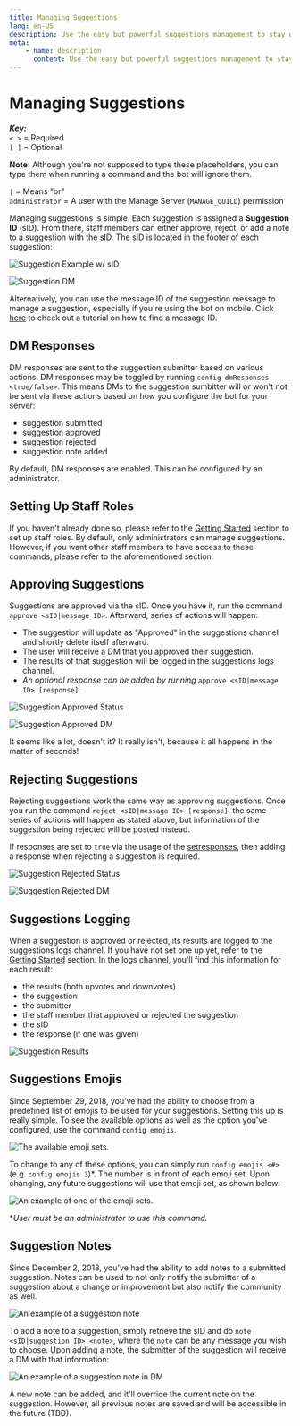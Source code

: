 ```yaml
---
title: Managing Suggestions
lang: en-US
description: Use the easy but powerful suggestions management to stay organized in your Discord.
meta:
    - name: description
      content: Use the easy but powerful suggestions management to stay organized in your Discord.
---
```


# Managing Suggestions

_**Key:**_  
`< >` = Required  
`[ ]` = Optional  

**Note:** Although you're not supposed to type these placeholders, you can type them when running a command and the bot will ignore them.

`|` = Means "or"  
`administrator` = A user with the Manage Server (`MANAGE_GUILD`) permission

Managing suggestions is simple. Each suggestion is assigned a **Suggestion ID** \(sID\). From there, staff members can either approve, reject, or add a note to a suggestion with the sID. The sID is located in the footer of each suggestion: 

![Suggestion Example w/ sID](/images/managing-suggestions-1.png)

![Suggestion DM](/images/managing-suggestions-2.png)

Alternatively, you can use the message ID of the suggestion message to manage a suggestion, especially if you're using the bot on mobile. Click [here](https://support.discord.com/hc/en-us/articles/206346498-Where-can-I-find-my-User-Server-Message-ID-) to check out a tutorial on how to find a message ID.

## DM Responses
DM responses are sent to the suggestion submitter based on various actions. DM responses may be toggled by running `config dmResponses <true/false>`. This means DMs to the suggestion sumbitter will or won't not be sent via these actions based on how you configure the bot for your server:

- suggestion submitted
- suggestion approved
- suggestion rejected
- suggestion note added

By default, DM responses are enabled. This can be configured by an administrator.

## Setting Up Staff Roles

If you haven't already done so, please refer to the [Getting Started](README.md#set-up-the-bot) section to set up staff roles. By default, only administrators can manage suggestions. However, if you want other staff members to have access to these commands, please refer to the aforementioned section.

## Approving Suggestions

Suggestions are approved via the sID. Once you have it, run the command `approve <sID|message ID>`. Afterward, series of actions will happen:

* The suggestion will update as "Approved" in the suggestions channel and shortly delete itself afterward.
* The user will receive a DM that you approved their suggestion.
* The results of that suggestion will be logged in the suggestions logs channel.
* _An optional response can be added by running_ `approve <sID|message ID> [response]`.

![Suggestion Approved Status](/images/managing-suggestions-3.png)

![Suggestion Approved DM](/images/managing-suggestions-4.png)

It seems like a lot, doesn't it? It really isn't, because it all happens in the matter of seconds!

## Rejecting Suggestions

Rejecting suggestions work the same way as approving suggestions. Once you run the command `reject <sID|message ID> [response]`, the same series of actions will happen as stated above, but information of the suggestion being rejected will be posted instead.

If responses are set to `true` via the usage of the [setresponses](commands.md#set-responses-command), then adding a response when rejecting a suggestion is required.

![Suggestion Rejected Status](/images/managing-suggestions-5.png)

![Suggestion Rejected DM](/images/managing-suggestions-6.png)

## Suggestions Logging

When a suggestion is approved or rejected, its results are logged to the suggestions logs channel. If you have not set one up yet, refer to the [Getting Started](README.md#setting-up-the-bot) section. In the logs channel, you'll find this information for each result:

* the results (both upvotes and downvotes)
* the suggestion
* the submitter
* the staff member that approved or rejected the suggestion
* the sID
* the response (if one was given)

![Suggestion Results](/images/managing-suggestions-6.png)

## Suggestions Emojis

Since September 29, 2018, you've had the ability to choose from a predefined list of emojis to be used for your suggestions. Setting this up is really simple. To see the available options as well as the option you've configured, use the command `config emojis`.

![The available emoji sets.](/images/managing-suggestions-7.png)

To change to any of these options, you can simply run `config emojis <#>`\(e.g. `config emojis 3`\)*. The number is in front of each emoji set. Upon changing, any future suggestions will use that emoji set, as shown below:

![An example of one of the emoji sets.](/images/managing-suggestions-8.png)

**User must be an administrator to use this command.*

## Suggestion Notes

Since December 2, 2018, you've had the ability to add notes to a submitted suggestion. Notes can be used to not only notify the submitter of a suggestion about a change or improvement but also notify the community as well.

![An example of a suggestion note](/images/managing-suggestions-9.png)

To add a note to a suggestion, simply retrieve the sID and do `note <sID|suggestion ID> <note>`, where the `note` can be any message you wish to choose. Upon adding a note, the submitter of the suggestion will receive a DM with that information:

![An example of a suggestion note in DM](/images/managing-suggestions-10.png)

A new note can be added, and it'll override the current note on the suggestion. However, all previous notes are saved and will be accessible in the future (TBD).
